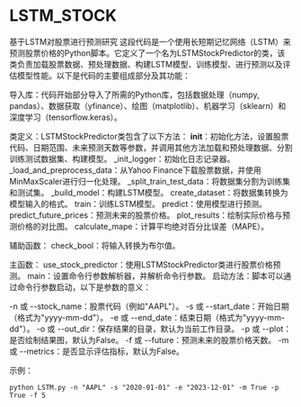 # LSTM_STOCK
基于LSTM对股票进行预测研究
这段代码是一个使用长短期记忆网络（LSTM）来预测股票价格的Python脚本。它定义了一个名为LSTMStockPredictor的类，该类负责加载股票数据、预处理数据、构建LSTM模型、训练模型、进行预测以及评估模型性能。以下是代码的主要组成部分及其功能：

导入库：代码开始部分导入了所需的Python库，包括数据处理（numpy, pandas）、数据获取（yfinance）、绘图（matplotlib）、机器学习（sklearn）和深度学习（tensorflow.keras）。

类定义：LSTMStockPredictor类包含了以下方法：
__init__：初始化方法，设置股票代码、日期范围、未来预测天数等参数，并调用其他方法加载和预处理数据、分割训练测试数据集、构建模型。
_init_logger：初始化日志记录器。
_load_and_preprocess_data：从Yahoo Finance下载股票数据，并使用MinMaxScaler进行归一化处理。
_split_train_test_data：将数据集分割为训练集和测试集。
_build_model：构建LSTM模型。
create_dataset：将数据集转换为模型输入的格式。
train：训练LSTM模型。
predict：使用模型进行预测。
predict_future_prices：预测未来的股票价格。
plot_results：绘制实际价格与预测价格的对比图。
calculate_mape：计算平均绝对百分比误差（MAPE）。

辅助函数：
check_bool：将输入转换为布尔值。

主函数：
use_stock_predictor：使用LSTMStockPredictor类进行股票价格预测。
main：设置命令行参数解析器，并解析命令行参数。
启动方法：脚本可以通过命令行参数启动，以下是参数的意义：

-n 或 --stock_name：股票代码（例如"AAPL"）。
-s 或 --start_date：开始日期（格式为"yyyy-mm-dd"）。
-e 或 --end_date：结束日期（格式为"yyyy-mm-dd"）。
-o 或 --out_dir：保存结果的目录，默认为当前工作目录。
-p 或 --plot：是否绘制结果图，默认为False。
-f 或 --future：预测未来的股票价格天数。
-m 或 --metrics：是否显示评估指标，默认为False。

示例：
```
python LSTM.py -n "AAPL" -s "2020-01-01" -e "2023-12-01" -m True -p True -f 5
```

